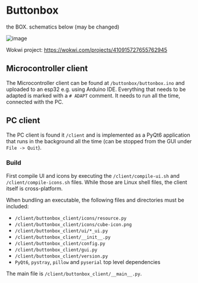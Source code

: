 # Buttonbox

the BOX.
schematics below (may be changed)

![image](https://github.com/user-attachments/assets/a2a05848-047d-4d3a-822e-e431287554a5)

Wokwi project: <https://wokwi.com/projects/410915727655762945>

## Microcontroller client

The Microcontroller client can be found at `/buttonbox/buttonbox.ino` and uploaded to an esp32 e.g. using Arduino IDE.
Everything that needs to be adapted is marked with a `# ADAPT` comment. It needs to run all the time, connected with the PC.

## PC client

The PC client is found it `/client` and is implemented as a PyQt6 application that runs in the background all the time (can be stopped from the GUI under `File -> Quit`).

### Build

First compile UI and icons by executing the `/client/compile-ui.sh` and `/client/compile-icons.sh` files. While those are Linux shell files, the client itself is cross-platform.

When bundling an executable, the following files and directories must be included:

- `/client/buttonbox_client/icons/resource.py`
- `/client/buttonbox_client/icons/cube-icon.png`
- `/client/buttonbox_client/ui/*_ui.py`
- `/client/buttonbox_client/__init__.py`
- `/client/buttonbox_client/config.py`
- `/client/buttonbox_client/gui.py`
- `/client/buttonbox_client/version.py`
- `PyQt6`, `pystray`, `pillow` and `pyserial` top level dependencies

The main file is `/client/buttonbox_client/__main__.py`.
